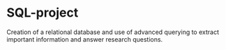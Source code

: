 # SQL-project
Creation of a relational database and use of advanced querying to extract important information and answer research questions.
